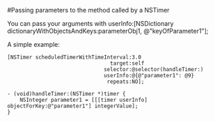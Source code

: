 #Passing parameters to the method called by a NSTimer

You can pass your arguments with userInfo:[NSDictionary dictionaryWithObjectsAndKeys:parameterObj1, @"keyOfParameter1"];

A simple example:

	[NSTimer scheduledTimerWithTimeInterval:3.0
	                                 target:self
	                               selector:@selector(handleTimer:)
	                               userInfo:@{@"parameter1": @9}
	                                repeats:NO];
	
	- (void)handleTimer:(NSTimer *)timer {
	    NSInteger parameter1 = [[[timer userInfo] objectForKey:@"parameter1"] integerValue];
	}